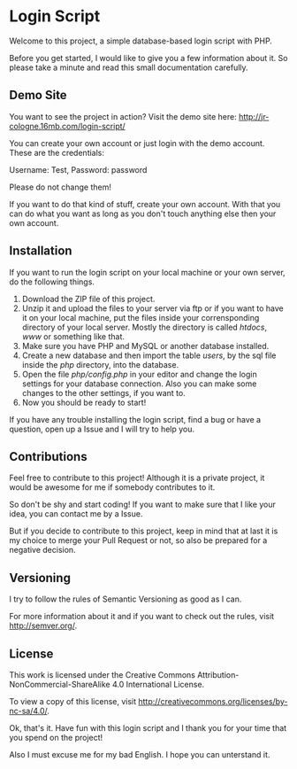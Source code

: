 # Login Script

Welcome to this project, a simple database-based login script with PHP.

Before you get started, I would like to give you a few information about it. So please take a minute and read this small documentation carefully.

## Demo Site

You want to see the project in action? Visit the demo site here: http://jr-cologne.16mb.com/login-script/

You can create your own account or just login with the demo account. These are the credentials:

Username: Test, Password: password

Please do not change them!

If you want to do that kind of stuff, create your own account. With that you can do what you want as long as you don't touch anything else then your own account.

## Installation

If you want to run the login script on your local machine or your own server, do the following things.

1. Download the ZIP file of this project.
2. Unzip it and upload the files to your server via ftp or if you want to have it on your local machine, put the files inside your corrensponding directory of your local server. Mostly the directory is called *htdocs*, *www* or something like that.
3. Make sure you have PHP and MySQL or another database installed.
4. Create a new database and then import the table *users*, by the sql file inside the *php* directory, into the database.
5. Open the file *php/config.php* in your editor and change the login settings for your database connection. Also you can make some changes to the other settings, if you want to.
6. Now you should be ready to start!

If you have any trouble installing the login script, find a bug or have a question, open up a Issue and I will try to help you.

## Contributions

Feel free to contribute to this project! Although it is a private project, it would be awesome for me if somebody contributes to it.

So don't be shy and start coding! If you want to make sure that I like your idea, you can contact me by a Issue.

But if you decide to contribute to this project, keep in mind that at last it is my choice to merge your Pull Request or not, so also be prepared for a negative decision.

## Versioning

I try to follow the rules of Semantic Versioning as good as I can.

For more information about it and if you want to check out the rules, visit http://semver.org/.

## License

This work is licensed under the Creative Commons Attribution-NonCommercial-ShareAlike 4.0 International License.

To view a copy of this license, visit http://creativecommons.org/licenses/by-nc-sa/4.0/.


Ok, that's it. Have fun with this login script and I thank you for your time that you spend on the project!

Also I must excuse me for my bad English. I hope you can unterstand it.
